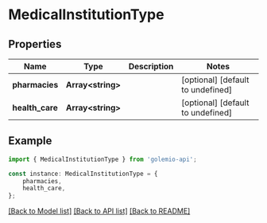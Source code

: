 # MedicalInstitutionType


## Properties

Name | Type | Description | Notes
------------ | ------------- | ------------- | -------------
**pharmacies** | **Array&lt;string&gt;** |  | [optional] [default to undefined]
**health_care** | **Array&lt;string&gt;** |  | [optional] [default to undefined]

## Example

```typescript
import { MedicalInstitutionType } from 'golemio-api';

const instance: MedicalInstitutionType = {
    pharmacies,
    health_care,
};
```

[[Back to Model list]](../README.md#documentation-for-models) [[Back to API list]](../README.md#documentation-for-api-endpoints) [[Back to README]](../README.md)
